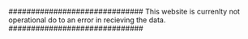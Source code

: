 ##############################
This website is currenlty not operational do to an error in recieving the data. 
##############################
